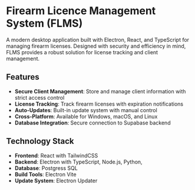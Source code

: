 # Firearm Licence Management System (FLMS)

A modern desktop application built with Electron, React, and TypeScript for managing firearm licenses. Designed with security and efficiency in mind, FLMS provides a robust solution for license tracking and client management.

## Features

- **Secure Client Management**: Store and manage client information with strict access control
- **License Tracking**: Track firearm licenses with expiration notifications
- **Auto-Updates**: Built-in update system with manual control
- **Cross-Platform**: Available for Windows, macOS, and Linux
- **Database Integration**: Secure connection to Supabase backend

## Technology Stack

- **Frontend**: React with TailwindCSS
- **Backend**: Electron with TypeScript, Node.js, Python, 
- **Database**: Postgress SQL
- **Build Tools**: Electron Vite
- **Update System**: Electron Updater
